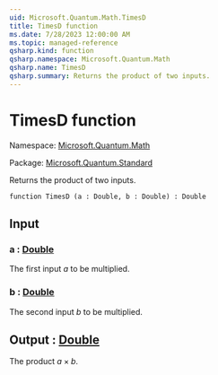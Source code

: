 ```yaml
---
uid: Microsoft.Quantum.Math.TimesD
title: TimesD function
ms.date: 7/28/2023 12:00:00 AM
ms.topic: managed-reference
qsharp.kind: function
qsharp.namespace: Microsoft.Quantum.Math
qsharp.name: TimesD
qsharp.summary: Returns the product of two inputs.
---
```


# TimesD function

Namespace: [Microsoft.Quantum.Math](xref:Microsoft.Quantum.Math)

Package: [Microsoft.Quantum.Standard](https://nuget.org/packages/Microsoft.Quantum.Standard)


Returns the product of two inputs.

```qsharp
function TimesD (a : Double, b : Double) : Double
```


## Input

### a : [Double](xref:microsoft.quantum.qsharp.valueliterals#double-literals)

The first input $a$ to be multiplied.


### b : [Double](xref:microsoft.quantum.qsharp.valueliterals#double-literals)

The second input $b$ to be multiplied.



## Output : [Double](xref:microsoft.quantum.qsharp.valueliterals#double-literals)

The product $a \times b$.